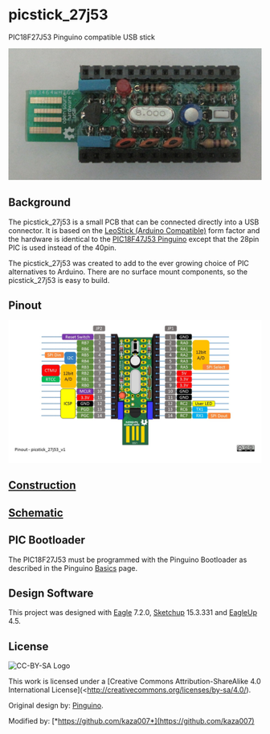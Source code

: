 # picstick_27j53
PIC18F27J53 Pinguino compatible USB stick

![Top View](https://github.com/kaza007/picstick_27j53/blob/master/picstick_27j53_v1_top.jpg)

Background
------------

The picstick_27j53 is a small PCB that can be connected directly into a USB connector. It is based on the [LeoStick (Arduino Compatible)](http://www.freetronics.com.au/products/leostick#.VWqnws-qpHw) form factor and the hardware is identical to the [PIC18F47J53 Pinguino](http://wiki.pinguino.cc/index.php/PIC18F47J53_Pinguino) except that the 28pin PIC is used instead of the 40pin.

The picstick_27j53 was created to add to the ever growing choice of PIC alternatives to Arduino. There are no surface mount components, so the picstick_27j53 is easy to build.

Pinout
-------

![Pinout](https://github.com/kaza007/picstick_27j53/blob/master/picstick_27j53_v1_pinout.jpg)

[Construction](https://github.com/kaza007/picstick_27j53/blob/master/construction)
--------------

[Schematic](https://github.com/kaza007/picstick_27j53/blob/master/picstick_27j53_v1.sch.png)
----------

PIC Bootloader
-----------------
The PIC18F27J53 must be programmed with the Pinguino Bootloader as described in the Pinguino [Basics](http://wiki.pinguino.cc/index.php/Basics#Bootloader) page.

Design Software
-----------------
This project was designed with [Eagle](http://www.cadsoftusa.com/) 7.2.0, [Sketchup](http://www.sketchup.com/) 15.3.331 and [EagleUp](http://eagleup.wordpress.com) 4.5.

License
-------
![CC-BY-SA Logo](https://i.creativecommons.org/l/by-sa/4.0/88x31.png)

This work is licensed under a [Creative Commons Attribution-ShareAlike 4.0 International License](<http://creativecommons.org/licenses/by-sa/4.0/).

Original design by: [Pinguino](http://www.pinguino.cc/).

Modified by: [*https://github.com/kaza007*](https://github.com/kaza007)